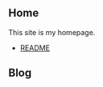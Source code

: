 ## Home

This site is my homepage.

- [README](README.md)

## Blog

<script src="//rss.bloople.net/?url=https%3A%2F%2Fina6ra.github.io%2Fblog%2Ffeed.xml&detail=-1&showtitle=false&type=js"></script>
